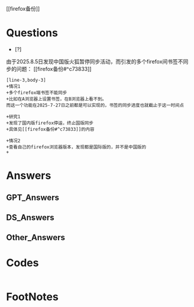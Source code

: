 [[firefox备份]]

# Questions

- [?] 

由于2025.8.5日发现中国版火狐暂停同步活动，而引发的多个firefox间书签不同步的问题：
[[firefox备份#^c73833]]

```timeline
[line-3,body-3]
+情况1
+多个firefox端书签不能同步
+比如在A浏览器上设置书签，在B浏览器上看不到。
而这一个功能在2025-7-27日之前都是可以实现的，书签的同步进度也就截止于这一时间点

+研究1
+发现了国内版firefox停运，终止国版同步
+具体见[[firefox备份#^c73833]]的内容

+情况2
+查看自己的firefox浏览器版本，发现都是国际版的，并不是中国版的
+
```


# Answers

## GPT_Answers


## DS_Answers


## Other_Answers


# Codes

```python

```



# FootNotes